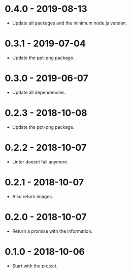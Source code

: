 0.4.0 - 2019-08-13
=====

* Update all packages and the minimum node.js version.

0.3.1 - 2019-07-04
=====

* Update the ppt-png package.

0.3.0 - 2019-06-07
=====

* Update all dependencies.

0.2.3 - 2018-10-08
=====

* Update the ppt-png package.

0.2.2 - 2018-10-07
=====

* Linter doesnt fail anymore.

0.2.1 - 2018-10-07
=====

* Also return images.

0.2.0 - 2018-10-07
=====

* Return a promise with the information.

0.1.0 - 2018-10-06
=====

* Start with the project.
